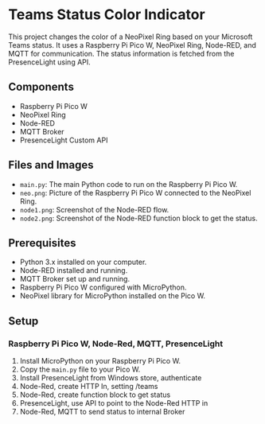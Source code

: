 # Teams Status Color Indicator

This project changes the color of a NeoPixel Ring based on your Microsoft Teams status. It uses a Raspberry Pi Pico W, NeoPixel Ring, Node-RED, and MQTT for communication. The status information is fetched from the PresenceLight using API.

## Components

- Raspberry Pi Pico W
- NeoPixel Ring
- Node-RED
- MQTT Broker
- PresenceLight Custom API

## Files and Images

- `main.py`: The main Python code to run on the Raspberry Pi Pico W.
- `neo.png`: Picture of the Raspberry Pi Pico W connected to the NeoPixel Ring.
- `node1.png`: Screenshot of the Node-RED flow.
- `node2.png`: Screenshot of the Node-RED function block to get the status.

## Prerequisites

- Python 3.x installed on your computer.
- Node-RED installed and running.
- MQTT Broker set up and running.
- Raspberry Pi Pico W configured with MicroPython.
- NeoPixel library for MicroPython installed on the Pico W.

## Setup

### Raspberry Pi Pico W, Node-Red, MQTT, PresenceLight

1. Install MicroPython on your Raspberry Pi Pico W.
2. Copy the `main.py` file to your Pico W.
3. Install PresenceLight from Windows store, authenticate
4. Node-Red, create HTTP In, setting /teams
5. Node-Red, create function block to get status
6. PresenceLight, use API to point to the Node-Red HTTP in
7. Node-Red, MQTT to send status to internal Broker




